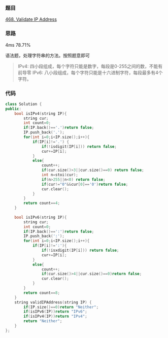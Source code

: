 ### 题目
[468. Validate IP Address](https://leetcode-cn.com/problems/validate-ip-address/submissions/)
### 思路
4ms 78.71%

语法题，处理字符串的方法。按照题意即可
> IPv4: 四小段组成，每个字符只能是数字，每段是0-255之间的数，不能有前导零
> IPv6: 八小段组成，每个字符只能是十六进制字符，每段最多有4个字符。
### 代码
```c++
class Solution {
public:
    bool isIPv4(string IP){
        string cur;
        int count=0;
        if(IP.back()=='.')return false;
        IP.push_back('.');
        for(int i=0;i<IP.size();i++){
            if(IP[i]!='.') {
                if(!isdigit(IP[i])) return false;
                cur+=IP[i];
            }
            else{
                count++;
                if(cur.size()>3||cur.size()==0) return false;
                int n=stoi(cur);
                if(n>255||n<0) return false;
                if(cur!="0"&&cur[0]=='0')return false;
                cur.clear();
            }
        }
        return count==4;
    }
    
    bool isIPv6(string IP){
        string cur;
        int count=0;
        if(IP.back()==':')return false;
        IP.push_back(':');
        for(int i=0;i<IP.size();i++){
            if(IP[i]!=':'){
                if(!isxdigit(IP[i])) return false;
                cur+=IP[i];
            }
            else{
                count++;
                if(cur.size()>4||cur.size()==0)return false;
                cur.clear();
            }
        }
        return count==8;
    }
    string validIPAddress(string IP) {
        if(IP.size()==0)return "Neither";
        if(isIPv6(IP))return "IPv6";
        if(isIPv4(IP))return "IPv4";
        return "Neither";
    }
};
```

